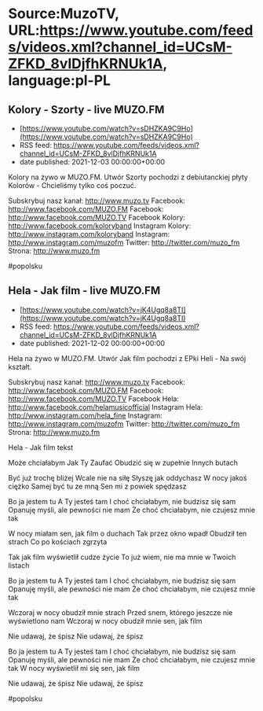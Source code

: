 # Source:MuzoTV, URL:https://www.youtube.com/feeds/videos.xml?channel_id=UCsM-ZFKD_8vlDjfhKRNUk1A, language:pl-PL

## Kolory - Szorty - live MUZO.FM
 - [https://www.youtube.com/watch?v=sDHZKA9C9Ho](https://www.youtube.com/watch?v=sDHZKA9C9Ho)
 - RSS feed: https://www.youtube.com/feeds/videos.xml?channel_id=UCsM-ZFKD_8vlDjfhKRNUk1A
 - date published: 2021-12-03 00:00:00+00:00

Kolory na żywo w MUZO.FM. Utwór Szorty pochodzi z debiutanckiej płyty Kolorów - Chcieliśmy tylko coś poczuć. 

Subskrybuj nasz kanał: http://www.muzo.tv
Facebook: http://www.facebook.com/MUZO.FM
Facebook: http://www.facebook.com/MUZO.TV
Facebook Kolory: http://www.facebook.com/koloryband
Instagram Kolory: http://www.instagram.com/koloryband
Instagram: http://www.instagram.com/muzofm 
Twitter: http://twitter.com/muzo_fm
Strona: http://www.muzo.fm 

#popolsku

## Hela - Jak film - live MUZO.FM
 - [https://www.youtube.com/watch?v=jK4Ugq8a8TI](https://www.youtube.com/watch?v=jK4Ugq8a8TI)
 - RSS feed: https://www.youtube.com/feeds/videos.xml?channel_id=UCsM-ZFKD_8vlDjfhKRNUk1A
 - date published: 2021-12-02 00:00:00+00:00

Hela na żywo w MUZO.FM. Utwór Jak film pochodzi z EPki Heli - Na swój kształt. 

Subskrybuj nasz kanał: http://www.muzo.tv
Facebook: http://www.facebook.com/MUZO.FM
Facebook: http://www.facebook.com/MUZO.TV
Facebook Hela: http://www.facebook.com/helamusicofficial
Instagram Hela: http://www.instagram.com/hela_fine
Instagram: http://www.instagram.com/muzofm
Twitter: http://twitter.com/muzo_fm
Strona: http://www.muzo.fm


Hela - Jak film tekst 

Może chciałabym
Jak Ty
Zaufać
Obudzić się w zupełnie
Innych butach

Być już trochę bliżej
Wcale nie na siłę
Słyszę jak oddychasz
W nocy jakoś ciężko
Samej być tu ze mną
Sen mi z powiek spędzasz

Bo ja jestem tu
A Ty jesteś tam
I choć chciałabym, nie budzisz się sam
Opanuję myśli, ale pewności nie mam
Że choć chciałabym, nie czujesz mnie tak

W nocy miałam sen, jak film 
o duchach
Tak przez okno wpadł
Obudził ten strach
Co po kościach zgrzyta

Tak jak film wyświetlił cudze życie
To już wiem, nie ma mnie w Twoich listach

Bo ja jestem tu
A Ty jesteś tam
I choć chciałabym, nie budzisz się sam
Opanuję myśli, ale pewności nie mam
Że choć chciałabym, nie czujesz mnie tak

Wczoraj w nocy obudził mnie strach
Przed snem, którego jeszcze nie wyświetlono nam
Wczoraj w nocy obudził mnie sen, jak film

Nie udawaj, że śpisz
Nie udawaj, że śpisz

Bo ja jestem tu
A Ty jesteś tam
I choć chciałabym, nie budzisz się sam
Opanuję myśli, ale pewności nie mam
Że choć chciałabym, nie czujesz mnie tak
W nocy wyświetlił mi się sen, jak film

Nie udawaj, że śpisz
Nie udawaj, że śpisz 

#popolsku

